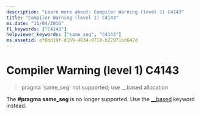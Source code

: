 ```yaml
---
description: "Learn more about: Compiler Warning (level 1) C4143"
title: "Compiler Warning (level 1) C4143"
ms.date: "11/04/2016"
f1_keywords: ["C4143"]
helpviewer_keywords: ["same_seg", "C4143"]
ms.assetid: ef0bd19f-d169-4034-8710-b22971bd642d
---
```

# Compiler Warning (level 1) C4143

> pragma 'same_seg' not supported; use __based allocation

The **#pragma same_seg** is no longer supported. Use the [__based](../../cpp/based-pointers-cpp.md) keyword instead.
